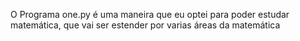 O Programa one.py é uma maneira que eu optei para poder estudar matemática, que vai ser estender por varias áreas da matemática